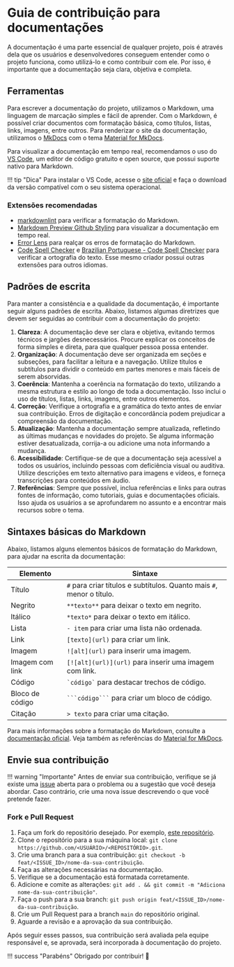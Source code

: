 # Guia de contribuição para documentações

A documentação é uma parte essencial de qualquer projeto, pois é através dela que os usuários e desenvolvedores conseguem entender como o projeto funciona, como utilizá-lo e como contribuir com ele. Por isso, é importante que a documentação seja clara, objetiva e completa.

## Ferramentas

Para escrever a documentação do projeto, utilizamos o Markdown, uma linguagem de marcação simples e fácil de aprender. Com o Markdown, é possível criar documentos com formatação básica, como títulos, listas, links, imagens, entre outros. Para renderizar o site da documentação, utilizamos o [MkDocs](https://www.mkdocs.org/) com o tema [Material for MkDocs](https://squidfunk.github.io/mkdocs-material/).

Para visualizar a documentação em tempo real, recomendamos o uso do [VS Code](https://code.visualstudio.com/), um editor de código gratuito e open source, que possui suporte nativo para Markdown.

!!! tip "Dica"
    Para instalar o VS Code, acesse o [site oficial](https://code.visualstudio.com/) e faça o download da versão compatível com o seu sistema operacional.

### Extensões recomendadas

- [markdownlint](https://marketplace.visualstudio.com/items?itemName=DavidAnson.vscode-markdownlint) para verificar a formatação do Markdown.
- [Markdown Preview Github Styling](https://marketplace.visualstudio.com/items?itemName=bierner.markdown-preview-github-styles) para visualizar a documentação em tempo real.
- [Error Lens](https://marketplace.visualstudio.com/items?itemName=usernamehw.errorlens) para realçar os erros de formatação do Markdown.
- [Code Spell Checker](https://marketplace.visualstudio.com/items?itemName=streetsidesoftware.code-spell-checker) e [Brazilian Portuguese - Code Spell Checker](https://marketplace.visualstudio.com/items?itemName=streetsidesoftware.code-spell-checker-portuguese-brazilian) para verificar a ortografia do texto. Esse mesmo criador possui outras extensões para outros idiomas.

## Padrões de escrita

Para manter a consistência e a qualidade da documentação, é importante seguir alguns padrões de escrita. Abaixo, listamos algumas diretrizes que devem ser seguidas ao contribuir com a documentação do projeto:

1. **Clareza**: A documentação deve ser clara e objetiva, evitando termos técnicos e jargões desnecessários. Procure explicar os conceitos de forma simples e direta, para que qualquer pessoa possa entender.
2. **Organização**: A documentação deve ser organizada em seções e subseções, para facilitar a leitura e a navegação. Utilize títulos e subtítulos para dividir o conteúdo em partes menores e mais fáceis de serem absorvidas.
3. **Coerência**: Mantenha a coerência na formatação do texto, utilizando a mesma estrutura e estilo ao longo de toda a documentação. Isso inclui o uso de títulos, listas, links, imagens, entre outros elementos.
4. **Correção**: Verifique a ortografia e a gramática do texto antes de enviar sua contribuição. Erros de digitação e concordância podem prejudicar a compreensão da documentação.
5. **Atualização**: Mantenha a documentação sempre atualizada, refletindo as últimas mudanças e novidades do projeto. Se alguma informação estiver desatualizada, corrija-a ou adicione uma nota informando a mudança.
6. **Acessibilidade**: Certifique-se de que a documentação seja acessível a todos os usuários, incluindo pessoas com deficiência visual ou auditiva. Utilize descrições em texto alternativo para imagens e vídeos, e forneça transcrições para conteúdos em áudio.
7. **Referências**: Sempre que possível, inclua referências e links para outras fontes de informação, como tutoriais, guias e documentações oficiais. Isso ajuda os usuários a se aprofundarem no assunto e a encontrar mais recursos sobre o tema.

## Sintaxes básicas do Markdown

Abaixo, listamos alguns elementos básicos de formatação do Markdown, para ajudar na escrita da documentação:

| Elemento | Sintaxe |
| --- | --- |
| Título | `#` para criar títulos e subtítulos. Quanto mais `#`, menor o título. |
| Negrito | `**texto**` para deixar o texto em negrito. |
| Itálico | `*texto*` para deixar o texto em itálico. |
| Lista | `- item` para criar uma lista não ordenada. |
| Link | `[texto](url)` para criar um link. |
| Imagem | `![alt](url)` para inserir uma imagem. |
| Imagem com link | `[![alt](url)](url)` para inserir uma imagem com link. |
| Código | `` `código` `` para destacar trechos de código. |
| Bloco de código | `` ```código``` `` para criar um bloco de código. |
| Citação | `> texto` para criar uma citação. |

Para mais informações sobre a formatação do Markdown, consulte a [documentação oficial](https://www.markdownguide.org/basic-syntax/). Veja também as referências do [Material for MkDocs](https://squidfunk.github.io/mkdocs-material/reference/).

## Envie sua contribuição

!!! warning "Importante"
    Antes de enviar sua contribuição, verifique se já existe uma [issue](https://github.com/TableRise/docs/issues) aberta para o problema ou a sugestão que você deseja abordar. Caso contrário, crie uma nova issue descrevendo o que você pretende fazer.

### Fork e Pull Request

1. Faça um fork do repositório desejado. Por exemplo, [este repositório](https://github.com/TableRise/docs).
2. Clone o repositório para a sua máquina local: `git clone https://github.com/<USUÁRIO>/<REPOSITÓRIO>.git`.
3. Crie uma branch para a sua contribuição: `git checkout -b feat/<ISSUE_ID>/nome-da-sua-contribuição`.
4. Faça as alterações necessárias na documentação.
5. Verifique se a documentação está formatada corretamente.
6. Adicione e comite as alterações: `git add . && git commit -m "Adiciona nome-da-sua-contribuição"`.
7. Faça o push para a sua branch: `git push origin feat/<ISSUE_ID>/nome-da-sua-contribuição`.
8. Crie um Pull Request para a branch `main` do repositório original.
9. Aguarde a revisão e a aprovação da sua contribuição.

Após seguir esses passos, sua contribuição será avaliada pela equipe responsável e, se aprovada, será incorporada à documentação do projeto.

!!! success "Parabéns"
    Obrigado por contribuir! 🚀
